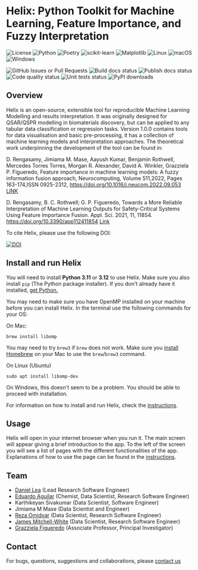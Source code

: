 <!-- # Helix: Python Toolkit for Machine Learning, Feature Importance, and Fuzzy Interpretation -->
# Helix: Python Toolkit for Machine Learning, Feature Importance, and Fuzzy Interpretation

![License][license-badge]
![Python][python-badge]
![Poetry][poetry-badge]
![scikit-learn][sklearn-badge]
![Matplotlib][plt-badge]
![Linux][linux-badge]
![macOS][macos-badge]
![Windows][windows-badge]

![GitHub Issues or Pull Requests][issues-badge]
![Build docs status][build-docs-badge]
![Publish docs status][publish-docs-badge]
![Code quality status][code-quality-badge]
![Unit tests status][tests-badge]
![PyPI downloads][downloads-badge]

## Overview

<!-- Helix is an open-source, extensible tool for reproducible Machine Learning Modelling and results interpretation. It was originally designed for QSAR/QSPR modelling in biomaterials discovery, but can be applied to any tabular data classification or regression tasks. Version 1.0.0 contains tools for data visualisation and basic pre-processing, it has a collection of machine learning models and interpretation approaches, including fuzzy fusion. The theoretical work underpinning the development of the tool can be found in: -->
Helix is an open-source, extensible tool for reproducible Machine Learning Modelling and results interpretation. It was originally designed for QSAR/QSPR modelling in biomaterials discovery, but can be applied to any tabular data classification or regression tasks. Version 1.0.0 contains tools for data visualisation and basic pre-processing, it has a collection of machine learning models and interpretation approaches. The theoretical work underpinning the development of the tool can be found in:

D. Rengasamy, Jimiama M. Mase, Aayush Kumar, Benjamin Rothwell, Mercedes Torres Torres, Morgan R. Alexander, David A. Winkler, Grazziela P. Figueredo,
Feature importance in machine learning models: A fuzzy information fusion approach,
Neurocomputing, Volume 511,2022, Pages 163-174,ISSN 0925-2312, https://doi.org/10.1016/j.neucom.2022.09.053 [LINK](https://www.sciencedirect.com/science/article/pii/S0925231222011584)

D. Rengasamy, B. C. Rothwell; G. P. Figueredo, Towards a More Reliable Interpretation of Machine Learning Outputs for Safety-Critical Systems Using Feature Importance Fusion. Appl. Sci. 2021, 11, 11854. https://doi.org/10.3390/app112411854 [Link](https://www.mdpi.com/2076-3417/11/24/11854)

To cite Helix, please use the following DOI:

[![DOI](https://zenodo.org/badge/DOI/10.5281/zenodo.14721954.svg)](https://doi.org/10.5281/zenodo.14721954)


## Install and run Helix

You will need to install **Python 3.11** or **3.12** to use Helix. Make sure you also install `pip` (The Python package installer). If you don't already have it installed, [get Python.](https://www.python.org/downloads/)

You may need to make sure you have OpenMP installed on your machine before you can install Helix. In the terminal use the following commands for your OS:

On Mac:
```shell
brew install libomp
```

You may need to try `brew3` if `brew` does not work. Make sure you [install Homebrew](https://brew.sh/) on your Mac to use the `brew`/`brew3` command.

On Linux (Ubuntu)
```shell
sudo apt install libomp-dev
```

On Windows, this doesn't seem to be a problem. You should be able to proceed with installation.

For information on how to install and run Helix, check the [instructions](https://biomaterials-for-medical-devices-ai.github.io/Helix/users/installation.html).

## Usage

Helix will open in your internet browser when you run it. The main screen will appear giving a brief introduction to the app. To the left of the screen you will see a list of pages with the different functionalities of the app. Explanations of how to use the page can be found in the [instructions](https://biomaterials-for-medical-devices-ai.github.io/Helix/index.html).


## Team
- [Daniel Lea](https://github.com/dcl10) (Lead Research Software Engineer)
- [Eduardo Aguilar](https://edaguilarb.github.io./) (Chemist, Data Scientist, Research Software Engineer)
- Karthikeyan Sivakumar (Data Scientist, Software Engineer)
- Jimiama M Mase (Data Scientist and Engineer)
- [Reza Omidvar](https://github.com/ahmadrezaomidvar) (Data Scientist, Research Software Engineer)
- [James Mitchell-White](https://scholar.google.com/citations?user=fecKRIYAAAAJ&hl=en) (Data Scientist, Research Software Engineer)
- [Grazziela Figueredo](https://scholar.google.com/citations?user=DXNNUcUAAAAJ&hl=en) (Associate Professor, Principal Investigator)

[poetry-badge]: https://img.shields.io/badge/uv-purple?style=for-the-badge&logo=uv&logoColor=%23DE5FE9
[sklearn-badge]: https://img.shields.io/badge/scikit--learn-%23F7931E.svg?style=for-the-badge&logo=scikit-learn&logoColor=white
[plt-badge]: https://img.shields.io/badge/Matplotlib-%23ffffff.svg?style=for-the-badge&logo=Matplotlib&logoColor=black
[linux-badge]: https://img.shields.io/badge/Linux-FCC624?style=for-the-badge&logo=linux&logoColor=black
[macos-badge]: https://img.shields.io/badge/mac%20os-000000?style=for-the-badge&logo=macos&logoColor=F0F0F0
[windows-badge]: https://img.shields.io/badge/Windows-0078D6?style=for-the-badge&logo=windows&logoColor=white
[python-badge]: https://img.shields.io/badge/Python-3776AB?style=for-the-badge&logo=python&logoColor=white
[issues-badge]: https://img.shields.io/github/issues/Biomaterials-for-Medical-Devices-AI/Helix?style=for-the-badge
[build-docs-badge]: https://img.shields.io/github/actions/workflow/status/Biomaterials-for-Medical-Devices-AI/Helix/build-dcos.yml?style=for-the-badge&label=Build%20docs
[publish-docs-badge]: https://img.shields.io/github/actions/workflow/status/Biomaterials-for-Medical-Devices-AI/Helix/publish-docs.yml?style=for-the-badge&label=Publish%20docs
[code-quality-badge]: https://img.shields.io/github/actions/workflow/status/Biomaterials-for-Medical-Devices-AI/Helix/format-code.yml?style=for-the-badge&label=Code%20quality
[license-badge]: https://img.shields.io/github/license/Biomaterials-for-Medical-Devices-AI/Helix?style=for-the-badge&label=License
[downloads-badge]: https://img.shields.io/pypi/dm/Helix?style=for-the-badge
[tests-badge]: https://img.shields.io/github/actions/workflow/status/Biomaterials-for-Medical-Devices-AI/Helix/run-unit-tests.yml?style=for-the-badge&label=Tests


## Contact

For bugs, questions, suggestions and collaborations, please [contact us](mailto:g.figueredo@gmail.com)
